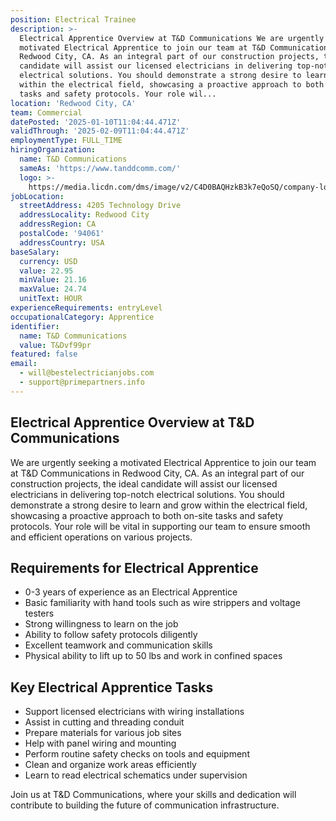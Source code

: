 ```yaml
---
position: Electrical Trainee
description: >-
  Electrical Apprentice Overview at T&D Communications We are urgently seeking a
  motivated Electrical Apprentice to join our team at T&D Communications in
  Redwood City, CA. As an integral part of our construction projects, the ideal
  candidate will assist our licensed electricians in delivering top-notch
  electrical solutions. You should demonstrate a strong desire to learn and grow
  within the electrical field, showcasing a proactive approach to both on-site
  tasks and safety protocols. Your role wil...
location: 'Redwood City, CA'
team: Commercial
datePosted: '2025-01-10T11:04:44.471Z'
validThrough: '2025-02-09T11:04:44.471Z'
employmentType: FULL_TIME
hiringOrganization:
  name: T&D Communications
  sameAs: 'https://www.tanddcomm.com/'
  logo: >-
    https://media.licdn.com/dms/image/v2/C4D0BAQHzkB3k7eQoSQ/company-logo_200_200/company-logo_200_200/0/1631320385872?e=2147483647&v=beta&t=nuFy5lrwqoCuQ6_2P8hO_EwhwJlnndzcbM7ZPSfdKlM
jobLocation:
  streetAddress: 4205 Technology Drive
  addressLocality: Redwood City
  addressRegion: CA
  postalCode: '94061'
  addressCountry: USA
baseSalary:
  currency: USD
  value: 22.95
  minValue: 21.16
  maxValue: 24.74
  unitText: HOUR
experienceRequirements: entryLevel
occupationalCategory: Apprentice
identifier:
  name: T&D Communications
  value: T&Dvf99pr
featured: false
email:
  - will@bestelectricianjobs.com
  - support@primepartners.info
---
```




## Electrical Apprentice Overview at T&D Communications

We are urgently seeking a motivated Electrical Apprentice to join our team at T&D Communications in Redwood City, CA. As an integral part of our construction projects, the ideal candidate will assist our licensed electricians in delivering top-notch electrical solutions. You should demonstrate a strong desire to learn and grow within the electrical field, showcasing a proactive approach to both on-site tasks and safety protocols. Your role will be vital in supporting our team to ensure smooth and efficient operations on various projects.

## Requirements for Electrical Apprentice

- 0-3 years of experience as an Electrical Apprentice
- Basic familiarity with hand tools such as wire strippers and voltage testers
- Strong willingness to learn on the job
- Ability to follow safety protocols diligently
- Excellent teamwork and communication skills
- Physical ability to lift up to 50 lbs and work in confined spaces

## Key Electrical Apprentice Tasks

- Support licensed electricians with wiring installations
- Assist in cutting and threading conduit
- Prepare materials for various job sites
- Help with panel wiring and mounting
- Perform routine safety checks on tools and equipment
- Clean and organize work areas efficiently
- Learn to read electrical schematics under supervision

Join us at T&D Communications, where your skills and dedication will contribute to building the future of communication infrastructure.